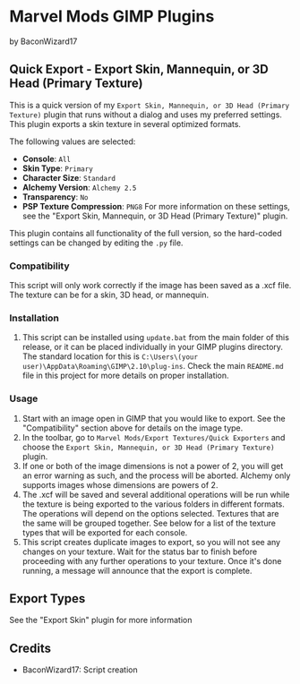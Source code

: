 # Marvel Mods GIMP Plugins
by BaconWizard17
## Quick Export - Export Skin, Mannequin, or 3D Head (Primary Texture)
This is a quick version of my `Export Skin, Mannequin, or 3D Head (Primary Texture)` plugin that runs without a dialog and uses my preferred settings. This plugin exports a skin texture in several optimized formats. 

The following values are selected:
 - **Console**: `All`
 - **Skin Type**: `Primary`
 - **Character Size**: `Standard`
 - **Alchemy Version**: `Alchemy 2.5`
 - **Transparency**: `No`
 - **PSP Texture Compression**: `PNG8` 
For more information on these settings, see the "Export Skin, Mannequin, or 3D Head (Primary Texture)" plugin. 

This plugin contains all functionality of the full version, so the hard-coded settings can be changed by editing the `.py` file.

### Compatibility
This script will only work correctly if the image has been saved as a .xcf file. The texture can be for a skin, 3D head, or mannequin.

### Installation
 1. This script can be installed using `update.bat` from the main folder of this release, or it can be placed individually in your GIMP plugins directory. The standard location for this is `C:\Users\(your user)\AppData\Roaming\GIMP\2.10\plug-ins`. Check the main `README.md` file in this project for more details on proper installation.

### Usage
1. Start with an image open in GIMP that you would like to export. See the "Compatibility" section above for details on the image type.
2. In the toolbar, go to `Marvel Mods/Export Textures/Quick Exporters` and choose the `Export Skin, Mannequin, or 3D Head (Primary Texture)` plugin.
3. If one or both of the image dimensions is not a power of 2, you will get an error warning as such, and the process will be aborted. Alchemy only supports images whose dimensions are powers of 2.
4. The .xcf will be saved and several additional operations will be run while the texture is being exported to the various folders in different formats. The operations will depend on the options selected. Textures that are the same will be grouped together. See below for a list of the texture types that will be exported for each console. 
5. This script creates duplicate images to export, so you will not see any changes on your texture. Wait for the status bar to finish before proceeding with any further operations to your texture. Once it's done running, a message will announce that the export is complete.

## Export Types
See the "Export Skin" plugin for more information

## Credits
- BaconWizard17: Script creation